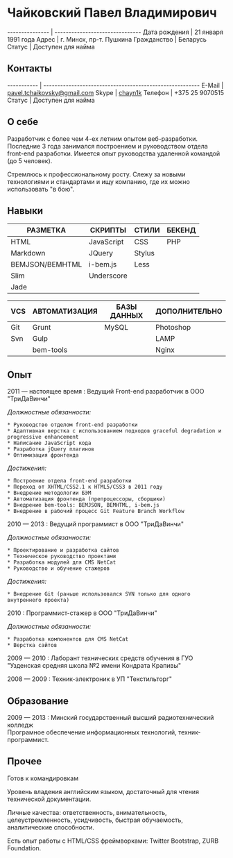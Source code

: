 # Чайковский Павел Владимирович

--------------- | ------------------------------- 
Дата рождения   | 21 января 1991 года
Адрес           | г. Минск, пр-т. Пушкина
Гражданство     | Беларусь
Статус          | Доступен для найма


## Контакты

----------- | -------------------------------------------------------- 
E-Mail      | [pavel.tchaikovsky@gmail.com](pavel.tchaikovsky@gmail.com)
Skype       | [chayn1k](skype:chayn1k?call)
Телефон     | +375 25 9070515
Статус      | Доступен для найма


## О себе

Разработчик с более чем 4-ех летним опытом веб-разработки. Последние 3 года занимался построением и руководством отдела front-end разработки. Имеется опыт руководства удаленной командой (до 5 человек).

Стремлюсь к профессиональному росту. Слежу за новыми технологиями и стандартами и ищу компанию, где их можно использовать "в бою".


## Навыки

РАЗМЕТКА        | СКРИПТЫ       | СТИЛИ     | БЕКЕНД
--------------- | ------------- | --------- | ---------
HTML            | JavaScript    | CSS       | PHP   
Markdown        | JQuery        | Stylus    | 
BEMJSON/BEMHTML | i-bem.js      | Less      |
Slim            | Underscore    |           |
Jade            |               |           |

VСS         | АВТОМАТИЗАЦИЯ | БАЗЫ ДАННЫХ   | ДОПОЛНИТЕЛЬНО
----------- | ------------- | ------------- | --------------
Git         | Grunt         | MySQL         | Photoshop
Svn         | Gulp          |               | LAMP
            | bem-tools     |               | Nginx


## Опыт

2011 — настоящее время : Ведущий Front-end разработчик в ООО "ТриДаВинчи"

*Должностные обязанности:*

    * Руководство отделом front-end разработки
    * Адаптивная верстка с использованием подходов graceful degradation и progressive enhancement
    * Написание JavaScript кода
    * Разработка jQuery плагинов
    * Оптимизация фронтенда

*Достижения:*

    * Построение отдела front-end разработки
    * Переход от XHTML/CSS2.1 к HTML5/CSS3 в 2011 году
    * Внедрение методологии БЭМ
    * Автоматизация фронтенда (препроцессоры, сборщики)
    * Внедрение bem-tools: BEMJSON, BEMHTML, i-bem.js
    * Внедрение в рабочий процесс Git Feature Branch Workflow


2010 — 2013   : Ведущий программист в ООО "ТриДаВинчи"

*Должностные обязанности:*

    * Проектирование и разработка сайтов
    * Техническое руководство проектами
    * Разработка модулей для CMS NetCat
    * Руководство и обучение стажеров

*Достижения:*

    * Внедрение Git (раньше использовался SVN только для одного внутреннего проекта)


2010        : Программист-стажер в ООО "ТриДаВинчи"

*Должностные обязанности:*

    * Разработка компонентов для CMS NetCat
    * Верстка сайтов    

2009 — 2010   : Лаборант технических средств обучения в ГУО "Узденская средняя школа №2 имени Кондрата Крапивы"

2008 — 2009   : Техник-электроник в УП "Текстильторг"


## Образование

2009 — 2013   : Минский государственный высший радиотехнический колледж  
Програмное обеспечение информационных технологий, техник-программист.


## Прочее

Готов к командировкам

Уровень владения английским языком, достаточный для чтения технической документации.

Личные качества: ответственность, внимательность, целеустремленность, усидчивость, быстрая обучаемость, аналитические способности.

Есть опыт работы с HTML/CSS фреймворками: Twitter Bootstrap, ZURB Foundation.